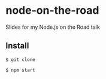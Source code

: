 node-on-the-road
================

Slides for my Node.js on the Road talk

## Install

`$ git clone`

`$ npm start`
